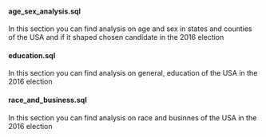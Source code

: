 #### age_sex_analysis.sql
In this section you can find analysis on age and sex in states and counties of the USA and if it shaped chosen candidate in the 2016 election

#### education.sql
In this section you can find analysis on  general, education of the USA in the 2016 election

#### race_and_business.sql
In this section you can find analysis on race and businnes of the USA in the 2016 election
